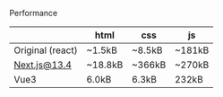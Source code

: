 Performance

|                  | html    | css     | js     |
| ---------------- |---------|---------|--------|
| Original (react) | ~1.5kB  | ~8.5kB  | ~181kB |
| Next.js@13.4     | ~18.8kB | ~366kB  | ~270kB |
| Vue3             | 6.0kB   | 6.3kB   | 232kB  |
